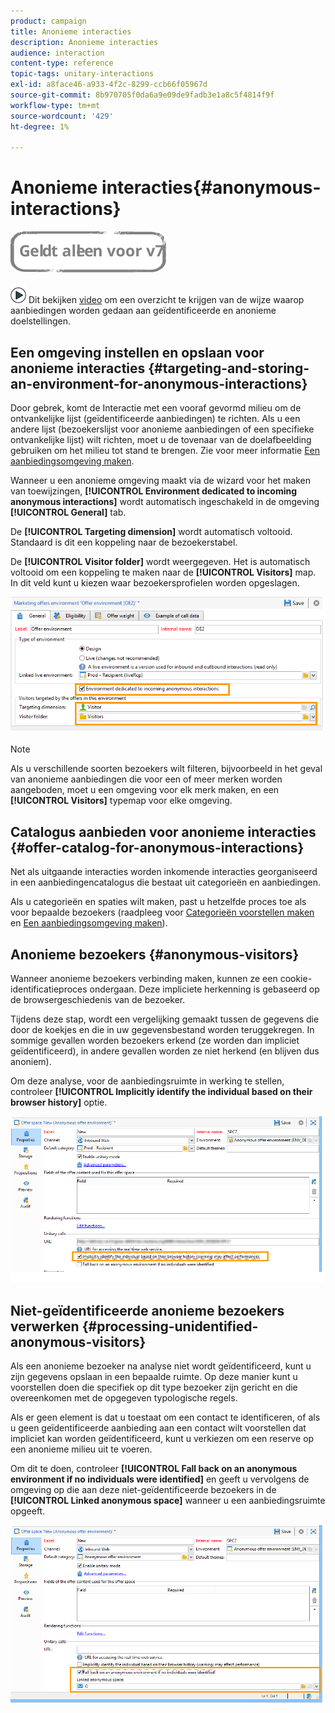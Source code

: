```yaml
---
product: campaign
title: Anonieme interacties
description: Anonieme interacties
audience: interaction
content-type: reference
topic-tags: unitary-interactions
exl-id: a8face46-a933-4f2c-8299-ccb66f05967d
source-git-commit: 8b970705f0da6a9e09de9fadb3e1a8c5f4814f9f
workflow-type: tm+mt
source-wordcount: '429'
ht-degree: 1%

---
```


# Anonieme interacties{#anonymous-interactions}

![](../../assets/v7-only.svg)

![](assets/do-not-localize/how-to-video.png) Dit bekijken [video](https://helpx.adobe.com/campaign/classic/how-to/indetified-and-anonymous-interaction-in-acv6.html?playlist=/ccx/v1/collection/product/campaign/classic/segment/digital-marketers/explevel/intermediate/applaunch/get-started/collection.ccx.js&amp;ref=helpx.adobe.com) om een overzicht te krijgen van de wijze waarop aanbiedingen worden gedaan aan geïdentificeerde en anonieme doelstellingen.

## Een omgeving instellen en opslaan voor anonieme interacties {#targeting-and-storing-an-environment-for-anonymous-interactions}

Door gebrek, komt de Interactie met een vooraf gevormd milieu om de ontvankelijke lijst (geïdentificeerde aanbiedingen) te richten. Als u een andere lijst (bezoekerslijst voor anonieme aanbiedingen of een specifieke ontvankelijke lijst) wilt richten, moet u de tovenaar van de doelafbeelding gebruiken om het milieu tot stand te brengen. Zie voor meer informatie [Een aanbiedingsomgeving maken](../../interaction/using/live-design-environments.md#creating-an-offer-environment).

Wanneer u een anonieme omgeving maakt via de wizard voor het maken van toewijzingen, **[!UICONTROL Environment dedicated to incoming anonymous interactions]** wordt automatisch ingeschakeld in de omgeving **[!UICONTROL General]** tab.

De **[!UICONTROL Targeting dimension]** wordt automatisch voltooid. Standaard is dit een koppeling naar de bezoekerstabel.

De **[!UICONTROL Visitor folder]** wordt weergegeven. Het is automatisch voltooid om een koppeling te maken naar de **[!UICONTROL Visitors]** map. In dit veld kunt u kiezen waar bezoekersprofielen worden opgeslagen.

![](assets/anonymous_environment_option.png)

>[!NOTE]
>
>Als u verschillende soorten bezoekers wilt filteren, bijvoorbeeld in het geval van anonieme aanbiedingen die voor een of meer merken worden aangeboden, moet u een omgeving voor elk merk maken, en een **[!UICONTROL Visitors]** typemap voor elke omgeving.

## Catalogus aanbieden voor anonieme interacties {#offer-catalog-for-anonymous-interactions}

Net als uitgaande interacties worden inkomende interacties georganiseerd in een aanbiedingencatalogus die bestaat uit categorieën en aanbiedingen.

Als u categorieën en spaties wilt maken, past u hetzelfde proces toe als voor bepaalde bezoekers (raadpleeg voor [Categorieën voorstellen maken](../../interaction/using/creating-offer-categories.md) en [Een aanbiedingsomgeving maken](../../interaction/using/live-design-environments.md#creating-an-offer-environment)).

## Anonieme bezoekers {#anonymous-visitors}

Wanneer anonieme bezoekers verbinding maken, kunnen ze een cookie-identificatieproces ondergaan. Deze impliciete herkenning is gebaseerd op de browsergeschiedenis van de bezoeker.

Tijdens deze stap, wordt een vergelijking gemaakt tussen de gegevens die door de koekjes en die in uw gegevensbestand worden teruggekregen. In sommige gevallen worden bezoekers erkend (ze worden dan impliciet geïdentificeerd), in andere gevallen worden ze niet herkend (en blijven dus anoniem).

Om deze analyse, voor de aanbiedingsruimte in werking te stellen, controleer **[!UICONTROL Implicitly identify the individual based on their browser history]** optie.

![](assets/identification_anonymous_visitors.png)

## Niet-geïdentificeerde anonieme bezoekers verwerken {#processing-unidentified-anonymous-visitors}

Als een anonieme bezoeker na analyse niet wordt geïdentificeerd, kunt u zijn gegevens opslaan in een bepaalde ruimte. Op deze manier kunt u voorstellen doen die specifiek op dit type bezoeker zijn gericht en die overeenkomen met de opgegeven typologische regels.

Als er geen element is dat u toestaat om een contact te identificeren, of als u geen geïdentificeerde aanbieding aan een contact wilt voorstellen dat impliciet kan worden geïdentificeerd, kunt u verkiezen om een reserve op een anonieme milieu uit te voeren.

Om dit te doen, controleer **[!UICONTROL Fall back on an anonymous environment if no individuals were identified]** en geeft u vervolgens de omgeving op die aan deze niet-geïdentificeerde bezoekers in de **[!UICONTROL Linked anonymous space]** wanneer u een aanbiedingsruimte opgeeft.

![](assets/anonymous_to_anonymous_environment.png)
